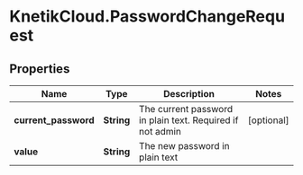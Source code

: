# KnetikCloud.PasswordChangeRequest

## Properties
Name | Type | Description | Notes
------------ | ------------- | ------------- | -------------
**current_password** | **String** | The current password in plain text. Required if not admin | [optional] 
**value** | **String** | The new password in plain text | 


